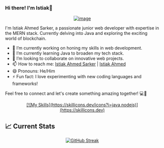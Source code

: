 ### Hi there! I'm Istiak👋
<div align="center">
<a href="https://ibb.co/s9K9rzd"><img src="https://i.ibb.co/YBcBGwF/image.png" alt="image" border="0"></a>
</div>

I'm Istiak Ahmed Sarker, a passionate junior web developer with expertise in the MERN stack. Currently delving into Java and exploring the exciting world of blockchain.

- 🔭 I’m currently working on honing my skills in web development.
- 🌱 I’m currently learning Java to broaden my tech stack.
- 👯 I’m looking to collaborate on innovative web projects.
- 📫 How to reach me: [Istiak Ahmed Sarker](https://www.linkedin.com/in/istiak-ahmed-sarker-a38b7527a/) | [Istiak Ahmed ](https://www.facebook.com/profile.php?id=100066881776373)
- 😄 Pronouns: He/Him
- ⚡ Fun fact: I love experimenting with new coding languages and frameworks!

Feel free to connect and let's create something amazing together! 💻🚀

<p align="center">
  <a href="https://skillicons.dev">
    [![My Skills](https://skillicons.dev/icons?i=java,nodejs)](https://skillicons.dev)
  </a>
</p>


## 📈 Current Stats
<div align="center">
  <a href="https://git.io/streak-stats">
    <img src="https://streak-stats.demolab.com?user=istiakahmedsarker&theme=radical" alt="GitHub Streak" />
  </a>
</div>
